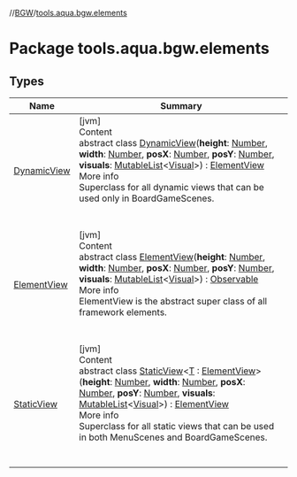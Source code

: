 //[BGW](../../index.md)/[tools.aqua.bgw.elements](index.md)



# Package tools.aqua.bgw.elements  


## Types  
  
|  Name |  Summary | 
|---|---|
| <a name="tools.aqua.bgw.elements/DynamicView///PointingToDeclaration/"></a>[DynamicView](-dynamic-view/index.md)| <a name="tools.aqua.bgw.elements/DynamicView///PointingToDeclaration/"></a>[jvm]  <br>Content  <br>abstract class [DynamicView](-dynamic-view/index.md)(**height**: [Number](https://kotlinlang.org/api/latest/jvm/stdlib/kotlin/-number/index.html), **width**: [Number](https://kotlinlang.org/api/latest/jvm/stdlib/kotlin/-number/index.html), **posX**: [Number](https://kotlinlang.org/api/latest/jvm/stdlib/kotlin/-number/index.html), **posY**: [Number](https://kotlinlang.org/api/latest/jvm/stdlib/kotlin/-number/index.html), **visuals**: [MutableList](https://kotlinlang.org/api/latest/jvm/stdlib/kotlin.collections/-mutable-list/index.html)<[Visual](../tools.aqua.bgw.visual/-visual/index.md)>) : [ElementView](-element-view/index.md)  <br>More info  <br>Superclass for all dynamic views that can be used only in BoardGameScenes.  <br><br><br>|
| <a name="tools.aqua.bgw.elements/ElementView///PointingToDeclaration/"></a>[ElementView](-element-view/index.md)| <a name="tools.aqua.bgw.elements/ElementView///PointingToDeclaration/"></a>[jvm]  <br>Content  <br>abstract class [ElementView](-element-view/index.md)(**height**: [Number](https://kotlinlang.org/api/latest/jvm/stdlib/kotlin/-number/index.html), **width**: [Number](https://kotlinlang.org/api/latest/jvm/stdlib/kotlin/-number/index.html), **posX**: [Number](https://kotlinlang.org/api/latest/jvm/stdlib/kotlin/-number/index.html), **posY**: [Number](https://kotlinlang.org/api/latest/jvm/stdlib/kotlin/-number/index.html), **visuals**: [MutableList](https://kotlinlang.org/api/latest/jvm/stdlib/kotlin.collections/-mutable-list/index.html)<[Visual](../tools.aqua.bgw.visual/-visual/index.md)>) : [Observable](../tools.aqua.bgw.observable/-observable/index.md)  <br>More info  <br>ElementView is the abstract super class of all framework elements.  <br><br><br>|
| <a name="tools.aqua.bgw.elements/StaticView///PointingToDeclaration/"></a>[StaticView](-static-view/index.md)| <a name="tools.aqua.bgw.elements/StaticView///PointingToDeclaration/"></a>[jvm]  <br>Content  <br>abstract class [StaticView](-static-view/index.md)<[T](-static-view/index.md) : [ElementView](-element-view/index.md)>(**height**: [Number](https://kotlinlang.org/api/latest/jvm/stdlib/kotlin/-number/index.html), **width**: [Number](https://kotlinlang.org/api/latest/jvm/stdlib/kotlin/-number/index.html), **posX**: [Number](https://kotlinlang.org/api/latest/jvm/stdlib/kotlin/-number/index.html), **posY**: [Number](https://kotlinlang.org/api/latest/jvm/stdlib/kotlin/-number/index.html), **visuals**: [MutableList](https://kotlinlang.org/api/latest/jvm/stdlib/kotlin.collections/-mutable-list/index.html)<[Visual](../tools.aqua.bgw.visual/-visual/index.md)>) : [ElementView](-element-view/index.md)  <br>More info  <br>Superclass for all static views that can be used in both MenuScenes and BoardGameScenes.  <br><br><br>|

